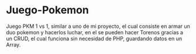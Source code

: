 # Juego-Pokemon
Juego PKM 1 vs 1, similar a uno de mi proyecto, el cual consiste en armar un duo pokemon y hacerlos luchar, en el se pueden hacer Torenos gracias a un CRUD, el cual funciona sin necesidad de PHP, guardando datos en un Array.
